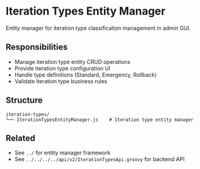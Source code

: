 # Iteration Types Entity Manager

Entity manager for iteration type classification management in admin GUI.

## Responsibilities

- Manage iteration type entity CRUD operations
- Provide iteration type configuration UI
- Handle type definitions (Standard, Emergency, Rollback)
- Validate iteration type business rules

## Structure

```
iteration-types/
└── IterationTypesEntityManager.js    # Iteration type entity manager
```

## Related

- See `../` for entity manager framework
- See `../../../../api/v2/IterationTypesApi.groovy` for backend API
